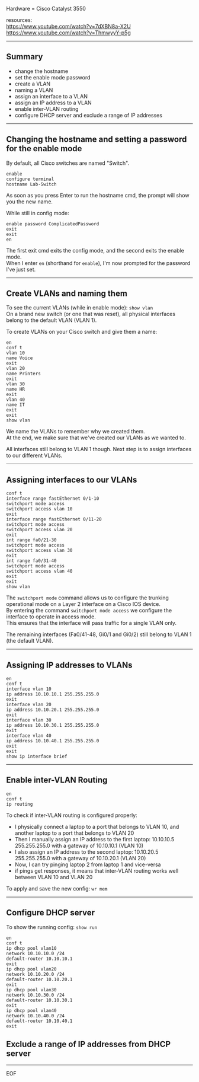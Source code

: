 Hardware = Cisco Catalyst 3550  

resources:  
https://www.youtube.com/watch?v=7dXBN8a-X2U  
https://www.youtube.com/watch?v=ThmwyyY-p5g  

---

## Summary

- change the hostname
- set the enable mode password
- create a VLAN
- naming a VLAN
- assign an interface to a VLAN
- assign an IP address to a VLAN
- enable inter-VLAN routing
- configure DHCP server and exclude a range of IP addresses 

---

## Changing the hostname and setting a password for the enable mode

By default, all Cisco switches are named "Switch".
```
enable
configure terminal
hostname Lab-Switch
```
As soon as you press Enter to run the hostname cmd, the prompt will show you the new name.  

While still in config mode:
```
enable password ComplicatedPassword
exit
exit
en
```
The first exit cmd exits the config mode, and the second exits the enable mode.  
When I enter `en` (shorthand for `enable`), I'm now prompted for the password I've just set.  

---

## Create VLANs and naming them

To see the current VLANs (while in enable mode): `show vlan`  
On a brand new switch (or one that was reset), all physical interfaces belong to the default VLAN (VLAN 1).  

To create VLANs on your Cisco switch and give them a name:
```
en
conf t
vlan 10
name Voice
exit
vlan 20
name Printers
exit
vlan 30
name HR
exit
vlan 40
name IT
exit
exit
show vlan
```
We name the VLANs to remember why we created them.  
At the end, we make sure that we've created our VLANs as we wanted to.  

All interfaces still belong to VLAN 1 though. Next step is to assign interfaces to our different VLANs.

---

## Assigning interfaces to our VLANs

```
conf t
interface range fastEthernet 0/1-10
switchport mode access
switchport access vlan 10
exit
interface range fastEthernet 0/11-20
switchport mode access
switchport access vlan 20
exit
int range fa0/21-30
switchport mode access
switchport access vlan 30
exit
int range fa0/31-40
switchport mode access
switchport access vlan 40
exit
exit
show vlan
```
The `switchport mode` command allows us to configure the trunking operational mode on a Layer 2 interface on a Cisco IOS device.  
By entering the command `switchport mode access` we configure the interface to operate in access mode.  
This ensures that the interface will pass traffic for a single VLAN only.  

The remaining interfaces (Fa0/41-48, Gi0/1 and Gi0/2) still belong to VLAN 1 (the default VLAN).  

---

## Assigning IP addresses to VLANs

```
en
conf t
interface vlan 10
ip address 10.10.10.1 255.255.255.0
exit
interface vlan 20
ip address 10.10.20.1 255.255.255.0
exit
interface vlan 30
ip address 10.10.30.1 255.255.255.0
exit
interface vlan 40
ip address 10.10.40.1 255.255.255.0
exit
exit
show ip interface brief
```

---

## Enable inter-VLAN Routing

```
en
conf t
ip routing
```

To check if inter-VLAN routing is configured properly:
- I physically connect a laptop to a port that belongs to VLAN 10, and another laptop to a port that belongs to VLAN 20
- Then I manually assign an IP address to the first laptop: 10.10.10.5 255.255.255.0 with a gateway of 10.10.10.1 (VLAN 10)
- I also assign an IP address to the second laptop: 10.10.20.5 255.255.255.0 with a gateway of 10.10.20.1 (VLAN 20)
- Now, I can try pinging laptop 2 from laptop 1 and vice-versa
- if pings get responses, it means that inter-VLAN routing works well between VLAN 10 and VLAN 20

To apply and save the new config:
`wr mem`

---

## Configure DHCP server 

To show the running config:
`show run`

```
en
conf t
ip dhcp pool vlan10
network 10.10.10.0 /24
default-router 10.10.10.1
exit
ip dhcp pool vlan20
network 10.10.20.0 /24
default-router 10.10.20.1
exit
ip dhcp pool vlan30
network 10.10.30.0 /24
default-router 10.10.30.1
exit
ip dhcp pool vlan40
network 10.10.40.0 /24
default-router 10.10.40.1
exit
```

## Exclude a range of IP addresses from DHCP server





---
EOF
